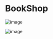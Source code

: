 # BookShop

![image](https://user-images.githubusercontent.com/60112251/147825164-bb5fb71c-1bd0-422c-88fb-e42c2b69fa47.png)

![image](https://user-images.githubusercontent.com/60112251/147848612-e824c99a-47f5-4b6c-a893-fbe1b09ed350.png)

